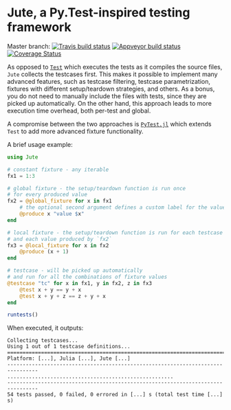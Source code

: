 # Jute, a Py.Test-inspired testing framework

Master branch: [![Travis build status](https://travis-ci.org/fjarri/Jute.jl.svg?branch=master)](https://travis-ci.org/fjarri/Jute.jl) [![Appveyor build status](https://ci.appveyor.com/api/projects/status/3k77mqb4549cwcjg?svg=true)](https://ci.appveyor.com/project/fjarri/jute-jl) [![Coverage Status](https://codecov.io/gh/fjarri/Jute.jl/branch/master/graph/badge.svg)](https://codecov.io/gh/fjarri/Jute.jl)

As opposed to [`Test`](http://docs.julialang.org/en/latest/stdlib/Test/) which executes the tests as it compiles the source files, `Jute` collects the testcases first.
This makes it possible to implement many advanced features, such as testcase filtering, testcase parametrization, fixtures with different setup/teardown strategies, and others.
As a bonus, you do not need to manually include the files with tests, since they are picked up automatically.
On the other hand, this approach leads to more execution time overhead, both per-test and global.

A compromise between the two approaches is [`PyTest.jl`](https://github.com/pdobacz/PyTest.jl) which extends `Test` to add more advanced fixture functionality.

A brief usage example:

```julia
using Jute

# constant fixture - any iterable
fx1 = 1:3

# global fixture - the setup/teardown function is run once
# for every produced value
fx2 = @global_fixture for x in fx1
    # the optional second argument defines a custom label for the value
    @produce x "value $x"
end

# local fixture - the setup/teardown function is run for each testcase
# and each value produced by `fx2`
fx3 = @local_fixture for x in fx2
    @produce (x + 1)
end

# testcase - will be picked up automatically
# and run for all the combinations of fixture values
@testcase "tc" for x in fx1, y in fx2, z in fx3
    @test x + y == y + x
    @test x + y + z == z + y + x
end

runtests()
```

When executed, it outputs:
```
Collecting testcases...
Using 1 out of 1 testcase definitions...
================================================================================
Platform: [...], Julia [...], Jute [...]
--------------------------------------------------------------------------------
......................................................
--------------------------------------------------------------------------------
54 tests passed, 0 failed, 0 errored in [...] s (total test time [...] s)
```
